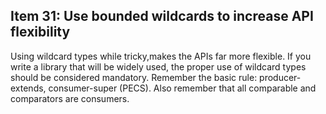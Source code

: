 ## Item 31: Use bounded wildcards to increase API flexibility

Using wildcard types while tricky,makes the APIs far more flexible.
If you write a library that will be widely used, the proper use of wildcard types should be considered mandatory.
Remember the basic rule: producer-extends, consumer-super (PECS).
Also remember that all comparable and comparators are consumers.
